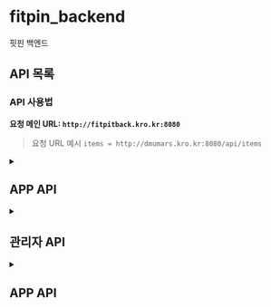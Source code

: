  # fitpin_backend
핏핀 백엔드
## API 목록

### API 사용법

**요청 메인 URL: `http://fitpitback.kro.kr:8080`**

> 요청 URL 예시 `items = http://dmumars.kro.kr:8080/api/items`

<details>
 <summary><h2>APP API</h2></summary>


<details>
<summary> GET/api/userForm/{userEmail}: userForm 테이블(AR서버에서 넘겨준 체형 분석 정보를 저장하는 테이블)에서 사진파일의 이름을 userEmail을 키값으로 하여 검색하는 API입니다.</summary>
 

>요청 URL 예시: http://fitpitback.kro.kr:8080/api/userForm/test1

정상 응답시 이미지 URL을 반환합니다.
```js
{
    "fileName": "2c49f715-67b8-40ec-86a2-b9d3e2875923.jpg"
}

```
 
</details>

<details>
<summary>GET/api/userbodyinfo/{userEmail} : userEmail값을 키값으로 요청시 반환하는 GET 메서드입니다.</summary>

>요청 URL 예시: http://fitpitback.kro.kr:8080/api/userbodyinfo/test1

정상 응답시 위의 요소를 반환합니다.

```js
{
    "userEmail": "test1",
    "userHeight": 174,
    "userWeight": 80,
    "armSize": 58.37,
    "shoulderSize": 32.64,
    "bodySize": 52.63,
    "legSize": 63.82
}
```
 
</details>


<details> <!-- 상품 상작-->
<summary>GET/api/item-info/1{itemKey} : itemKey를 경로인자로 받아 상품의 상세 정보를 반환합니다. </summary>

>요청 URL 예시: http://fitpitback.kro.kr:8080/api/item-info/1

정상 응답시 위의 요소를 반환합니다.

```js
{
    "itemKey": 1,
    "itemName": "테스트용 상품1(상의)",
    "itemBrand": "TEST",
    "itemType": "상의",
    "itemStyle": "캐주얼",
    "itemPrice": 10000,
    "itemContent": "테스트용 상의 상품",
    "itemImgNames": [
        "/home/ubuntu/home/fitpin_backend/home/itemImg/optimize.png"
    ],
    "itemTopInfo": {
        "itemSize": "M",
        "itemHeight": 40.0,
        "itemShoulder": 15.5,
        "itemArm": 10.0,
        "itemChest": 12.0,
        "itemSleeve": 14.5
    },
    "itemBottomInfo": null
}
```

</details> <!-- 상품 상세 정보 API 끝-->

<details>
 <summary> POST : 장바구니 저장 </summary>
 
 장바구니 목록을 저장하는 API입니다.
 
>요청 URL 예시: http://fitpitback.kro.kr:8080/api/cart/store

```js
{
    "itemKey": 1,
    "userEmail": "test1",
    "itemName": "테스트용 상품1(상의)",
    "itemSize": "M",
    "itemType": "상의",
    "itemPrice": 10000,
    "pit": 1

}
```
</details> 

<details>
 <summary> GET : 장바구니 목록 조회 </summary>
 
#### GET/api/cart/get-store/{userEmail}

{userEmail}을 경로변수로 받아 장바구니 목록을 조회하는 API입니다. 
 
>요청 URL 예시: http://fitpitback.kro.kr:8080/api/cart/get-store/test1

결과:
```js
{
    "itemKey": 1,
    "userEmail": "test1",
    "itemName": "테스트용 상품1(상의)",
    "itemSize": "M",
    "itemType": "상의",
    "itemPrice": 10000,
    "pit": 1

}
```
</details> 

<details>
 <summary> GET : 수선내역 조회 </summary>
 
#### GET/api/pit/get/{cartKey}

장바구니 테이블의 {cartKey}을 경로변수로 받아 장바구니 목록을 조회하는 API입니다. 
 
>요청 URL 예시: http://fitpitback.kro.kr:8080/api/pit/get/2

결과:
```js
{
    "itemKey": 1,
    "cartKey": 2,
    "itemSize": "M",
    "itemHeight": 35.0,
    "itemShoulder": 15.0,
    "itemArm": 9.0,
    "itemChest": 10.0,
    "itemSleeve": 14.0
}
```
</details> 

<details>
 <summary>GET : 상품 이미지 서빙 (itemImg 디렉토리)</summary>
 
#### GET /api/img/imgserve/itemimg/{imageName}

이미지 이름을 경로 변수로 받아 `itemImg` 디렉토리 내의 이미지를 서빙하는 API입니다.

> 요청 URL 예시: `http://fitpitback.kro.kr:8080/api/img/imgserve/itemimg/optimize.png`

**Path Variables:**
- `imageName`: 이미지 파일명 (예: `optimize.png`)

**Response:**
- **Status 200 OK:**
  - 성공적으로 이미지를 반환합니다.
  - 이미지의 MIME 타입에 따라 콘텐츠가 반환됩니다.
- **Status 404 Not Found:**
  - 파일이 존재하지 않거나 읽을 수 없는 경우
  ```json
  {
      "message": "파일을 찾을 수 없습니다."
  }
  ```
- **Status 403 Forbidden:**
  - 경로가 허용된 범위 밖에 있는 경우
  ```json
  {
      "message": "접근이 허용되지 않는 경로입니다."
  }
  ```
- **Status 500 Internal Server Error:**
  - 서버 내부에서 파일을 읽는 중 오류가 발생한 경우
  ```json
  {
      "message": "파일을 읽는 중 오류가 발생했습니다."
  }
  ```

</details> <!--- 상품 이미지 서빙   --->

<details>
 <summary>GET : 핏보관함 이미지 서빙 (fitStorageImg 디렉토리)</summary>
 
#### GET /api/img/imgserve/fitstorageimg/{imageName}

이미지 이름을 경로 변수로 받아 `fitStorageImg` 디렉토리 내의 이미지를 서빙하는 API입니다.

> 요청 URL 예시: `http://fitpitback.kro.kr:8080/api/img/imgserve/fitstorageimg/anotherImage.png`

**Path Variables:**
- `imageName`: 이미지 파일명 (예: `anotherImage.png`)

**Response:**
- **Status 200 OK:**
  - 성공적으로 이미지를 반환합니다.
  - 이미지의 MIME 타입에 따라 콘텐츠가 반환됩니다.
- **Status 404 Not Found:**
  - 파일이 존재하지 않거나 읽을 수 없는 경우
  ```json
  {
      "message": "파일을 찾을 수 없습니다."
  }
  ```
- **Status 403 Forbidden:**
  - 경로가 허용된 범위 밖에 있는 경우
  ```json
  {
      "message": "접근이 허용되지 않는 경로입니다."
  }
  ```
- **Status 500 Internal Server Error:**
  - 서버 내부에서 파일을 읽는 중 오류가 발생한 경우
  ```json
  {
      "message": "파일을 읽는 중 오류가 발생했습니다."
  }
  ```

</details> <!--- 핏보관함 이미지 서빙 --->

<details> 
<summary>GET : 상품 검색</summary> <!-- 상품 검색 -->

## GET: 상품 검색


#### URL: `/api/item-search/search/{searchWord}`

특정 검색어를 기준으로 `item` 테이블에서 `itemName`, `itemType`, `itemBrand`, `itemContent` 필드에 해당하는 상품을 검색하는 API입니다. 검색어는 URL 경로 변수로 전달되며, 결과로는 해당 조건에 맞는 상품 리스트가 반환됩니다.

- **요청 URL 예시**: `http://fitpitback.kro.kr:8080/api/item-search/search/상의`

### **Path Parameters**
| 파라미터      | 타입    | 필수 여부 | 설명                        |
|---------------|---------|-----------|-----------------------------|
| `searchWord`  | string  | required  | 검색할 키워드 (예: 상의, 바지 등) |

### **Response**

- **Status 200 OK**
  ```json
  {
    "searchResult": [
        {
            "itemKey": 1,
            "itemName": "테스트용 상품1(상의)",
            "itemType": "상의",
            "itemBrand": "TEST",
            "itemStyle": "캐주얼",
            "itemCnt": 100,
            "itemContent": "테스트용 상의 상품",
            "itemPrice": 10000,
            "itemDate": "2023-07-29"
            "itemImgName": "optimize.png"
        },
        {
            "itemKey": 2,
            "itemName": "테스트상품",
            "itemType": "상의",
            "itemBrand": "TEST",
            "itemStyle": "캐주얼",
            "itemCnt": 100,
            "itemContent": "테스트용 상의 상품",
            "itemPrice": 100000,
            "itemDate": "2024-07-28"
        }
    ]
  }
  ```

- **Status 500 Internal Server Error**
  ```json
  {
    "searchResult": []
  }
  ```

### **설명**
- 이 API는 특정 키워드를 기준으로 상품을 검색합니다. 검색 결과는 `searchResult` 필드에 배열 형태로 반환됩니다.
- 예외가 발생하거나 검색 결과가 없는 경우 `searchResult`는 빈 배열로 반환됩니다.
  
</details> <!-- 상품검색 -->

<details>  
<summary>GET : 추천 검색어</summary> <!-- 추천 검색어 -->

## GET: 추천 검색어

#### URL: `/api/item-search/recommend`

검색 횟수가 높은 상위 10개의 검색어 중 3개를 랜덤으로 추천해주는 API입니다. 서버는 `searchTable`에서 검색 횟수(`SearchCount`)가 높은 검색어를 기준으로 추천 검색어를 제공합니다.

- **요청 URL 예시**: `http://fitpitback.kro.kr:8080/api/item-search/recommend`

### **Response**

- **Status 200 OK**
  ```json
  {
    "recommendations": [
        "상의",
        "바지",
        "신발"
    ]
  }
  ```

- **Status 500 Internal Server Error**
  ```json
  {
    "message": "추천 검색어 조회 중 오류가 발생했습니다."
  }
  ```

### **설명**
- 이 API는 검색 횟수가 많은 상위 10개의 검색어 중 3개를 랜덤으로 반환합니다.
- 결과는 `recommendations` 필드에 배열 형태로 반환되며, 이 배열에는 3개의 추천 검색어가 포함됩니다.
- 예외가 발생할 경우 `message` 필드에 오류 메시지가 포함됩니다.

</details> <!-- 추천 검색어 -->

<details>
<summary> 핏 보관함 관련 API </summary> <!--- 핏보관함 api 시작 --->

# 핏 보관함 API

핏 보관함과 관련된 API 목록입니다. 이미지를 업로드, 조회, 삭제할 수 있습니다.

---
<details>
 <summary> 이미지 업로드</summary>

## POST: 핏 보관함 이미지 업로드

#### URL: `/api/fitStorageImages/upload`

유저의 이메일과 함께 이미지를 업로드하는 API입니다. `multi-part form data` 형식으로 이미지를 업로드하며, 서버에 이미지를 저장하고 그 경로를 데이터베이스에 저장합니다.

- **요청 URL 예시**: `http://fitpitback.kro.kr:8080/api/fitStorageImages/upload`

### **Form Data Parameters**
| 파라미터      | 타입    | 필수 여부 | 설명                        |
|---------------|---------|-----------|-----------------------------|
| `image`       | file    | required  | 업로드할 이미지 파일         |
| `userEmail`   | string  | required  | 유저의 이메일 주소           |

### **Response**

- **Status 200 OK**
  ```json
  {
    "message": "이미지 업로드 성공: image.png"
  }
  ```
- **Status 500 Internal Server Error**
  ```json
  {
    "message": "이미지 업로드 실패: 에러 메시지"
  }
  ```

</details> <!-- 핏보관함 이미지 업로드 -->


<details>
 <summary>사진 삭제</summary>
  
## DELETE: 핏 보관함 사진 삭제

#### URL: `/api/fitStorageImages/delete/{imageName}`

이미지의 이름을 받아 핏 보관함에 저장된 이미지를 삭제하는 API입니다. 유저의 이메일은 이미지 삭제 시에는 필요하지 않으며, 이미지 이름으로 이미지를 삭제합니다.

- **요청 URL 예시**: `http://fitpitback.kro.kr:8080/api/fitStorageImages/delete/{imageName}`

### **Path Parameters**
| 파라미터         | 타입    | 필수 여부 | 설명                        |
|------------------|---------|-----------|-----------------------------|
| `imageName`      | string  | required  | 삭제할 이미지의 이름         |

### **Response**

- **Status 200 OK**
  ```json
  {
    "message": "이미지 삭제 성공: /path/to/deleted/image.png"
  }
  ```
- **Status 404 Not Found**
  ```json
  {
    "message": "이미지를 찾을 수 없습니다: /path/to/nonexistent/image.png"
  }
  ```
- **Status 500 Internal Server Error**
  ```json
  {
    "message": "이미지 삭제 실패: 에러 메시지"
  }
  ```

---
</details>

<details>
 <summary> 사진 리스트 조회 </summary>
## GET: 핏 보관함 사진 리스트 조회

#### URL: `/api/fitStorageImages/user/{userEmail}`

유저 이메일을 경로 변수로 받아 핏 보관함에 저장된 이미지 리스트를 조회하는 API입니다.

- **요청 URL 예시**: `http://fitpitback.kro.kr:8080/api/fitStorageImages/user/test1`

### **Path Parameters**
| 파라미터      | 타입    | 필수 여부 | 설명                        |
|---------------|---------|-----------|-----------------------------|
| `userEmail`   | string  | required  | 조회할 유저의 이메일 주소     |

### **Response**

- **Status 200 OK**
  ```json
  [
    {
      "userEmail": "test1",
      "fitStorageImg": "testImg.png"
    },
    {
      "userEmail": "test1",
      "fitStorageImg": "testImg2.png"
    }
  ]
  ```
 </details>
</details> <!-- 핏보관함 관련 API 묶음 -->


<!-- APP API 이 위로 작성하면 됨..-->

</details>

<details>
 <summary><h2>관리자 API</h2></summary>


 <details>
 <summary>POST/api/itemImages/upload : 상품의 이미지를 등록하는 api입니다. </summary>
  
>요청 URL 예시: http://fitpitback.kro.kr:8080/api/itemImages/upload

### 헤더 
- Content-Type: multipart/form-data

##### Form Data
```
- `image` (File): 사용자의 이메일 주소
- `itemKey` (Text): item테이블의 itemKey 열, 제품의 고유번호
```
</details> 

<details>
 <summary>POST/api/itemBottomInfo/register : 하의 상품의 상세 정보 등록하는 API입니다.</summary>
 
>요청 URL 예시: http://fitpitback.kro.kr:8080/api/itemBottomInfo/register

```js
{
  "itemKey": 1,
  "itemSize": 32.5,
  "itemHeight": 40.0,
  "itemWaists": 15.5,
  "itemThighs": 20.0,
  "itemRise": 10.0,
  "itemHem": 8.0
}

```
</details> 

<details>
 <summary>POST/api/itemTopInfo/register : 상의 상품의 상세 정보 등록하는 API입니다.</summary>
 
>요청 URL 예시: http://fitpitback.kro.kr:8080/api/itemTopInfo/register

```js
{
  "itemKey": 1,
  "itemSize": 32.5,
  "itemHeight": 40.0,
  "itemShoulder": 15.5,
  "itemArm": 20.0,
  "itemChest": 10.0,
  "itemSleeve": 8.0
}

```
</details> 

 
</details> 

<details> <!-- APP API details start-->
 <summary> <h2> APP API </h2> </summary>

<details>
 <summary> <h4>  로그인 & 회원가입 </h4> </summary>

 <details> <!-- 회원가입 API 시작 -->

   <summary> 회원가입 </summary>

   ### POST/api/members/register 
  
> 요청 URL 예시 : `http://fitpitback.kro.kr:8080/api/members/register`

요청 Body
```js
{
    "userEmail": "tlsdnwls@test.com",
    "userPwd": "1234",
    "userName": "신우진",
    "userPwdConfirm": "12334"

}
```

비밀번호와 재확인 부분이 다를시(status : 400)
```js
{
    "message": "비밀번호가 일치하지 않습니다."
}
```
  
  </details> <!-- 회원가입 API 끝 -->

  <details> <!-- 로그인 API 시작 -->

 <summary>POST/api/login : 로그인을 위한 api입니다.</summary>

  
> 요청 URL 예시 : `http://fitpitback.kro.kr:8080/api/login`
```js
{
    "userEmail": "tlsdnwls@test.com",
    "userPwd": "1234"
}
```
- 정상응답
```js
{
    "userEmail": "test1",
    "userPwd": null,
    "userName": "테스트용1",
    "userNumber": null,
    "userNickname": null,
    "userAddr": null,
    "userGender": "남자",
    "userHeight": 180,
    "userWeight": 75,
    "userFit": null,
    "userCash": null
}
``` 

비밀번호나 이메일이 다를시(status : 400)
```js
{
    "message": "이메일을 찾을 수 없습니다."
}
```
```js
{
    "message": "비밀번호가 틀립니다."
}
```
 
</details> <!-- 로그인 API 끝-->

 <details> <!-- 유저 기본정보 업데이트 API 시작 -->
  <summary> POST/api/members/basicInfo/{userEmail} : userEmail 칼럼의 데이터를 변수로 받아 유저 기본 정보를 업데이트 하는 API입니다.</summary>

  {userEmail} 부분에는 member 테이블의 userEmail 칼럼의 실제 값이 들어가야 합니다.

> 요청 URL 예시 : `http://fitpitback.kro.kr:8080/api/members/basicInfo/test1`
```js
{
    "userGender": "남",
    "userHeight": 174,
    "userWeight": 80,
    "userFit": "오버핏",
    "style": [
        {
            "userEmail": "test1",
            "pr환합니다

정상 응답
```js
{
    "message": "선호 스타일 등록 완료!"
}
```

중복된 스타일을 등록하려 하면 "중복된 선호 스타일 : {스타일}" 라는 메세지를 json 방식으로 반환합니

예외처리(status:400)
```js
{
    "message": "중복된 선호 스타일: 스트릿"
}
```
  
 </details> <!-- 유저 기본정보 API 끝 -->

<details> <!-- 선호스타일 API 시작 -->
<summary>POST/api/userPreferStyle : 선호 스타일을 json배열 방식으로 받아 DB에 등록 하는 API입니다 </summary>

userEmail과 preferStyle 행의 조합이 pk로 설정되어 있어 한 유저가 같은 스타일을 선호스타일로 등록하려 하면 에러가 발생하니 참고 부탁드립니다.


> 요청 URL 예시: `http://fitpitback.kro.kr:8080/api/userPreferStyle`

```js
[
    {
        "userEmail": "test1",
        "preferStyle": "스트릿"
    },
   {
        "userEmail": "test1",
        "preferStyle": "빈티지"
    },
    {
        "userEmail": "test1",
        "preferStyle": "캐주얼"
    },
    {
        "userEmail": "test1",
        "preferStyle": "테일러"
    }
]

```
</details> <!-- 선호스타일 끝 -->

<details> <!-- 체형분석 시작 -->
<summary> POST/api/userForm : AR백엔드의 체형분석 API에서 반환된 Json구문을 저장하는 POST API입니다.</summary>
  
 이미 등록되어 있는 userEmail 값으로 요청하면 데이터를 업데이트 합니다.


> 요청 URL 예시: http://fitpitback.kro.kr:8080/api/userForm

```js
{
    "userEmail": "test@naver.com"
    "fileName": "2c49f715-67b8-40ec-86a2-b9d3e2875923.jpg", 
    "result": {
        "armSize": 58.37, 
        "shoulderSize": 32.64, 
        "bodySize": 52.63, 
        "legSize": 63.82 
    }
}
```
정상 응답시 "체형 정보 저장 완료" 메세지를 json 형태로 반환합니다
```js
{
    "message": "체형 정보 저장 완료"
}
```
</details> <!-- 체형분석 끝 -->
 
</details> <! -- 로그인 & 회원가입 관련 API details end>

<details> <!-- 메인페이지 API details 시작 -->
 
<summary> <h4> 메인페이지 API </h4> </summary>

<details> <!-- 메인페이지 상품 목록 조회 API 시작 -->
 <summary>GET /api/items/list/{itemType} : 상품목록을 조회하는 api입니다.</summary>
item 테이블의 itemType(상품 종류)행을 경로변수로 받아서 경로변수와 일치하는 상품을 JSON Array 형태로 조회합니다.
 
반환되는 값은 
```
itemKey (상품 고유번호)
itemName (상품 이름)
itemBrand (상품 브랜드)
itemPrice (상품 가격)
itemImgNames : (상품 이미지 URL)
```
을 반환합니다.

>요청 URL 예시: http://fitpitback.kro.kr:8080/api/items/list/상의

결과:
```js
[
    {
        "itemKey": 1,
        "itemName": "테스트용 상품1",
        "itemBrand": "TEST",
        "itemStyle": "캐주얼",
        "itemPrice": 10000,
        "itemImgNames": [
            "C:/ItemImg/testImg.png"
        ]
    },
    {
        "itemKey": 2,
        "itemName": "테스트상품",
        "itemBrand": "TEST",
        "itemStyle": "캐주얼",
        "itemPrice": 100000,
        "itemImgNames": []
    },
    {
        "itemKey": 4,
        "itemName": "테스트상품",
        "itemBrand": "TEST",
        "itemStyle": "테일러",
        "itemPrice": 100000,
        "itemImgNames": []
    }
]
```
</details> <!-- 메인페이지 상품 목록 API 끝 -->
 
</details> <!-- 메인페이지 API details 끝 -->

<details> <!- 제품 상세 API details 시작 -->

<summary> <h4> 제품 상세 페이지 </h4> </summary>

 
 
</details> <!-- 제품 상세 API detils 끝 -->
 
</details> <!-- APP API details end-->


 



